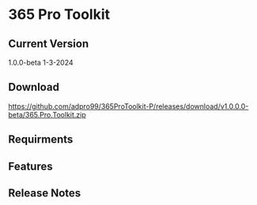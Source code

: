 # 365 Pro Toolkit
## Current Version
1.0.0-beta
1-3-2024
## Download
https://github.com/adpro99/365ProToolkit-P/releases/download/v1.0.0.0-beta/365.Pro.Toolkit.zip
## Requirments
## Features
## Release Notes
